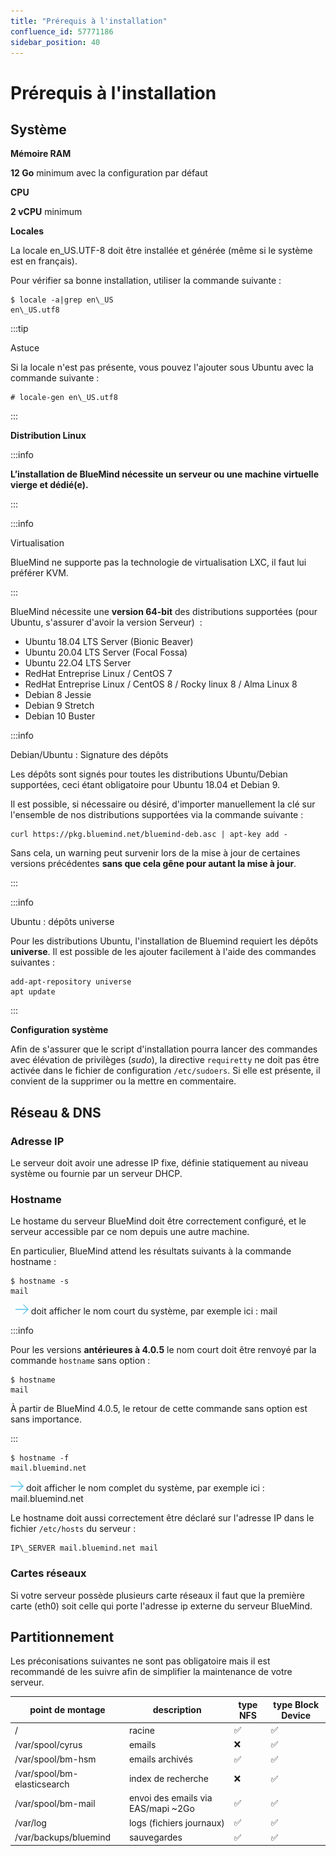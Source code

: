 ```yaml
---
title: "Prérequis à l'installation"
confluence_id: 57771186
sidebar_position: 40
---
```

# Prérequis à l'installation

## Système

**Mémoire RAM**

**12 Go** minimum avec la configuration par défaut

**CPU**

**2 vCPU** minimum

**Locales**

La locale en_US.UTF-8 doit être installée et générée (même si le système est en français).

Pour vérifier sa bonne installation, utiliser la commande suivante :


```
$ locale -a|grep en\_US
en\_US.utf8
```


:::tip

Astuce

Si la locale n'est pas présente, vous pouvez l'ajouter sous Ubuntu avec la commande suivante :


```
# locale-gen en\_US.utf8
```


:::


**Distribution Linux**


:::info

**L’installation de BlueMind nécessite un serveur ou une machine virtuelle vierge et dédié(e).**

:::


:::info

Virtualisation

BlueMind ne supporte pas la technologie de virtualisation LXC, il faut lui préférer KVM.

:::

BlueMind nécessite une **version 64-bit** des distributions supportées (pour Ubuntu, s'assurer d'avoir la version Serveur)  :

- Ubuntu 18.04 LTS Server (Bionic Beaver)
- Ubuntu 20.04 LTS Server (Focal Fossa)
- Ubuntu 22.O4 LTS Server
- RedHat Entreprise Linux / CentOS 7
- RedHat Entreprise Linux / CentOS 8 / Rocky linux 8 / Alma Linux 8
- Debian 8 Jessie
- Debian 9 Stretch
- Debian 10 Buster


:::info

Debian/Ubuntu : Signature des dépôts

Les dépôts sont signés pour toutes les distributions Ubuntu/Debian supportées, ceci étant obligatoire pour Ubuntu 18.04 et Debian 9.

Il est possible, si nécessaire ou désiré, d'importer manuellement la clé sur l'ensemble de nos distributions supportées via la commande suivante :


```
curl https://pkg.bluemind.net/bluemind-deb.asc | apt-key add -
```


Sans cela, un warning peut survenir lors de la mise à jour de certaines versions précédentes **sans que cela gêne pour autant la mise à jour**.

:::


:::info

Ubuntu : dépôts universe

Pour les distributions Ubuntu, l'installation de Bluemind requiert les dépôts **universe**. Il est possible de les ajouter facilement à l'aide des commandes suivantes :


```
add-apt-repository universe
apt update
```


:::


**Configuration système**

Afin de s'assurer que le script d'installation pourra lancer des commandes avec élévation de privilèges (*sudo*), la directive `requiretty` ne doit pas être activée dans le fichier de configuration `/etc/sudoers`. Si elle est présente, il convient de la supprimer ou la mettre en commentaire.

## Réseau & DNS

### Adresse IP

Le serveur doit avoir une adresse IP fixe, définie statiquement au niveau système ou fournie par un serveur DHCP.

### Hostname

Le hostame du serveur BlueMind doit être correctement configuré, et le serveur accessible par ce nom depuis une autre machine.

En particulier, BlueMind attend les résultats suivants à la commande hostname :


```
$ hostname -s
mail
```


  ![](../attachments/57769989/69896490.png) doit afficher le nom court du système, par exemple ici : mail


:::info

Pour les versions **antérieures à 4.0.5** le nom court doit être renvoyé par la commande `hostname` sans option :


```
$ hostname
mail
```


À partir de BlueMind 4.0.5, le retour de cette commande sans option est sans importance.

:::


```
$ hostname -f
mail.bluemind.net
```

![](../attachments/57769989/69896490.png) doit afficher le nom complet du système, par exemple ici : mail.bluemind.net

Le hostname doit aussi correctement être déclaré sur l'adresse IP dans le fichier `/etc/hosts` du serveur :


```
IP\_SERVER mail.bluemind.net mail
```

### Cartes réseaux

Si votre serveur possède plusieurs carte réseaux il faut que la première carte (eth0) soit celle qui porte l'adresse ip externe du serveur BlueMind.

## Partitionnement

Les préconisations suivantes ne sont pas obligatoire mais il est recommandé de les suivre afin de simplifier la maintenance de votre serveur.

| point de montage | description | type NFS | type Block Device |
| --- | --- | --- | --- |
| / | racine | :white_check_mark: | :white_check_mark: |
| /var/spool/cyrus | emails | :x: | :white_check_mark: |
| /var/spool/bm-hsm | emails archivés | :white_check_mark: | :white_check_mark: |
| /var/spool/bm-elasticsearch | index de recherche | :x: | :white_check_mark: |
| /var/spool/bm-mail | envoi des emails via EAS/mapi ~2Go | :white_check_mark: | :white_check_mark: |  
| /var/log | logs (fichiers journaux) | :white_check_mark:  | :white_check_mark: |
| /var/backups/bluemind | sauvegardes | :white_check_mark: | :white_check_mark: |


